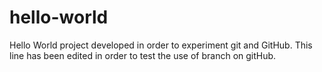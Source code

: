 # hello-world
Hello World project developed in order to experiment git and GitHub.
This line has been edited in order to test the use of branch on gitHub.
